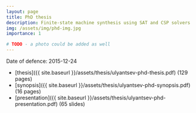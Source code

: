 ```yaml
---
layout: page
title: PhD thesis
description: Finite-state machine synthesis using SAT and CSP solvers
img: /assets/img/phd-img.jpg
importance: 1

# TODO - a photo could be added as well
---
```




Date of defence: 2015-12-24

* [thesis]({{ site.baseurl }}/assets/thesis/ulyantsev-phd-thesis.pdf) (129 pages)
* [synopsis]({{ site.baseurl }}/assets/thesis/ulyantsev-phd-synopsis.pdf) (16 pages)
* [presentation]({{ site.baseurl }}/assets/thesis/ulyantsev-phd-presentation.pdf) (65 slides)
